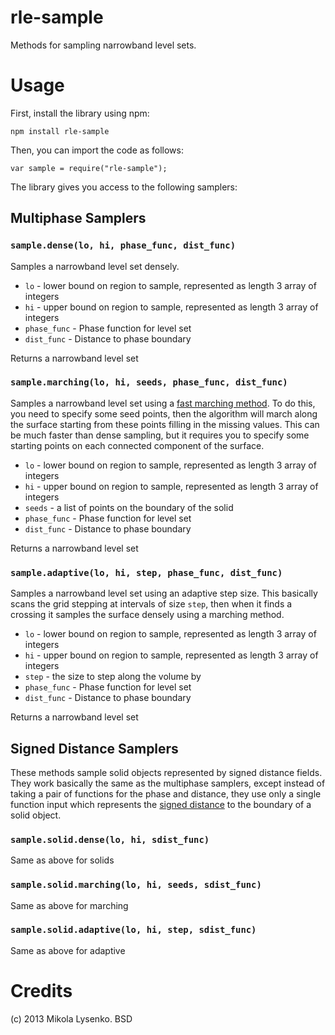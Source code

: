 rle-sample
============
Methods for sampling narrowband level sets.

Usage
=====
First, install the library using npm:

    npm install rle-sample
    
Then, you can import the code as follows:

    var sample = require("rle-sample");

The library gives you access to the following samplers:

Multiphase Samplers
-------------------

### `sample.dense(lo, hi, phase_func, dist_func)`
Samples a narrowband level set densely.

* `lo` - lower bound on region to sample, represented as length 3 array of integers
* `hi` - upper bound on region to sample, represented as length 3 array of integers
* `phase_func` - Phase function for level set
* `dist_func` - Distance to phase boundary

Returns a narrowband level set

### `sample.marching(lo, hi, seeds, phase_func, dist_func)`
Samples a narrowband level set using a [fast marching method](http://math.berkeley.edu/~sethian/2006/Explanations/fast_marching_explain.html).  To do this, you need to specify some seed points, then the algorithm will march along the surface starting from these points filling in the missing values.  This can be much faster than dense sampling, but it requires you to specify some starting points on each connected component of the surface.

* `lo` - lower bound on region to sample, represented as length 3 array of integers
* `hi` - upper bound on region to sample, represented as length 3 array of integers
* `seeds` - a list of points on the boundary of the solid
* `phase_func` - Phase function for level set
* `dist_func` - Distance to phase boundary

Returns a narrowband level set

### `sample.adaptive(lo, hi, step, phase_func, dist_func)`
Samples a narrowband level set using an adaptive step size.  This basically scans the grid stepping at intervals of size `step`, then when it finds a crossing it samples the surface densely using a marching method.

* `lo` - lower bound on region to sample, represented as length 3 array of integers
* `hi` - upper bound on region to sample, represented as length 3 array of integers
* `step` - the size to step along the volume by
* `phase_func` - Phase function for level set
* `dist_func` - Distance to phase boundary

Returns a narrowband level set


Signed Distance Samplers
------------------------
These methods sample solid objects represented by signed distance fields.  They work basically the same as the multiphase samplers, except instead of taking a pair of functions for the phase and distance, they use only a single function input which represents the [signed distance](http://en.wikipedia.org/wiki/Signed_distance_function) to the boundary of a solid object.

### `sample.solid.dense(lo, hi, sdist_func)`
Same as above for solids

### `sample.solid.marching(lo, hi, seeds, sdist_func)`
Same as above for marching

### `sample.solid.adaptive(lo, hi, step, sdist_func)`
Same as above for adaptive

Credits
=======
(c) 2013 Mikola Lysenko. BSD

